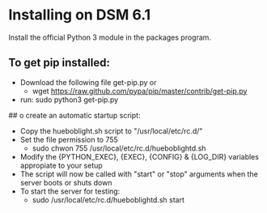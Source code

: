 # Installing on DSM 6.1

Install the official Python 3 module in the packages program.

## To get pip installed:
* Download the following file get-pip.py or
    * wget https://raw.github.com/pypa/pip/master/contrib/get-pip.py
* run: sudo python3 get-pip.py

## o create an automatic startup script:
* Copy the hueboblight.sh script to "/usr/local/etc/rc.d/"
* Set the file permission to 755
   * sudo chwon 755 /usr/local/etc/rc.d/hueboblightd.sh
* Modify the {PYTHON_EXEC}, {EXEC}, {CONFIG} & {LOG_DIR} variables appropiate to your setup
* The script will now be called with "start" or "stop" arguments when the server boots or shuts down
* To start the server for testing:
   * sudo /usr/local/etc/rc.d/hueboblightd.sh start